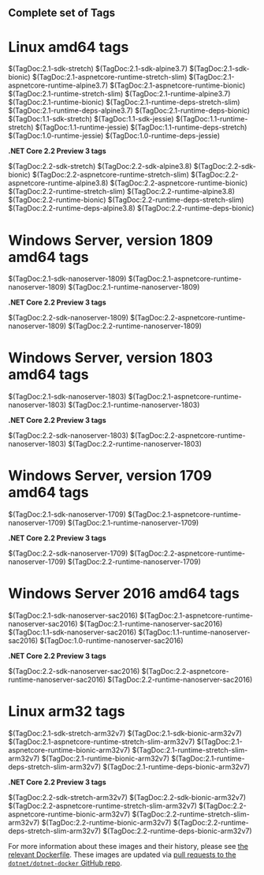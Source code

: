 ## Complete set of Tags

# Linux amd64 tags

$(TagDoc:2.1-sdk-stretch)
$(TagDoc:2.1-sdk-alpine3.7)
$(TagDoc:2.1-sdk-bionic)
$(TagDoc:2.1-aspnetcore-runtime-stretch-slim)
$(TagDoc:2.1-aspnetcore-runtime-alpine3.7)
$(TagDoc:2.1-aspnetcore-runtime-bionic)
$(TagDoc:2.1-runtime-stretch-slim)
$(TagDoc:2.1-runtime-alpine3.7)
$(TagDoc:2.1-runtime-bionic)
$(TagDoc:2.1-runtime-deps-stretch-slim)
$(TagDoc:2.1-runtime-deps-alpine3.7)
$(TagDoc:2.1-runtime-deps-bionic)
$(TagDoc:1.1-sdk-stretch)
$(TagDoc:1.1-sdk-jessie)
$(TagDoc:1.1-runtime-stretch)
$(TagDoc:1.1-runtime-jessie)
$(TagDoc:1.1-runtime-deps-stretch)
$(TagDoc:1.0-runtime-jessie)
$(TagDoc:1.0-runtime-deps-jessie)

**.NET Core 2.2 Preview 3 tags**

$(TagDoc:2.2-sdk-stretch)
$(TagDoc:2.2-sdk-alpine3.8)
$(TagDoc:2.2-sdk-bionic)
$(TagDoc:2.2-aspnetcore-runtime-stretch-slim)
$(TagDoc:2.2-aspnetcore-runtime-alpine3.8)
$(TagDoc:2.2-aspnetcore-runtime-bionic)
$(TagDoc:2.2-runtime-stretch-slim)
$(TagDoc:2.2-runtime-alpine3.8)
$(TagDoc:2.2-runtime-bionic)
$(TagDoc:2.2-runtime-deps-stretch-slim)
$(TagDoc:2.2-runtime-deps-alpine3.8)
$(TagDoc:2.2-runtime-deps-bionic)

# Windows Server, version 1809 amd64 tags

$(TagDoc:2.1-sdk-nanoserver-1809)
$(TagDoc:2.1-aspnetcore-runtime-nanoserver-1809)
$(TagDoc:2.1-runtime-nanoserver-1809)

**.NET Core 2.2 Preview 3 tags**

$(TagDoc:2.2-sdk-nanoserver-1809)
$(TagDoc:2.2-aspnetcore-runtime-nanoserver-1809)
$(TagDoc:2.2-runtime-nanoserver-1809)

# Windows Server, version 1803 amd64 tags

$(TagDoc:2.1-sdk-nanoserver-1803)
$(TagDoc:2.1-aspnetcore-runtime-nanoserver-1803)
$(TagDoc:2.1-runtime-nanoserver-1803)

**.NET Core 2.2 Preview 3 tags**

$(TagDoc:2.2-sdk-nanoserver-1803)
$(TagDoc:2.2-aspnetcore-runtime-nanoserver-1803)
$(TagDoc:2.2-runtime-nanoserver-1803)

# Windows Server, version 1709 amd64 tags

$(TagDoc:2.1-sdk-nanoserver-1709)
$(TagDoc:2.1-aspnetcore-runtime-nanoserver-1709)
$(TagDoc:2.1-runtime-nanoserver-1709)

**.NET Core 2.2 Preview 3 tags**

$(TagDoc:2.2-sdk-nanoserver-1709)
$(TagDoc:2.2-aspnetcore-runtime-nanoserver-1709)
$(TagDoc:2.2-runtime-nanoserver-1709)

# Windows Server 2016 amd64 tags

$(TagDoc:2.1-sdk-nanoserver-sac2016)
$(TagDoc:2.1-aspnetcore-runtime-nanoserver-sac2016)
$(TagDoc:2.1-runtime-nanoserver-sac2016)
$(TagDoc:1.1-sdk-nanoserver-sac2016)
$(TagDoc:1.1-runtime-nanoserver-sac2016)
$(TagDoc:1.0-runtime-nanoserver-sac2016)

**.NET Core 2.2 Preview 3 tags**

$(TagDoc:2.2-sdk-nanoserver-sac2016)
$(TagDoc:2.2-aspnetcore-runtime-nanoserver-sac2016)
$(TagDoc:2.2-runtime-nanoserver-sac2016)

# Linux arm32 tags

$(TagDoc:2.1-sdk-stretch-arm32v7)
$(TagDoc:2.1-sdk-bionic-arm32v7)
$(TagDoc:2.1-aspnetcore-runtime-stretch-slim-arm32v7)
$(TagDoc:2.1-aspnetcore-runtime-bionic-arm32v7)
$(TagDoc:2.1-runtime-stretch-slim-arm32v7)
$(TagDoc:2.1-runtime-bionic-arm32v7)
$(TagDoc:2.1-runtime-deps-stretch-slim-arm32v7)
$(TagDoc:2.1-runtime-deps-bionic-arm32v7)

**.NET Core 2.2 Preview 3 tags**

$(TagDoc:2.2-sdk-stretch-arm32v7)
$(TagDoc:2.2-sdk-bionic-arm32v7)
$(TagDoc:2.2-aspnetcore-runtime-stretch-slim-arm32v7)
$(TagDoc:2.2-aspnetcore-runtime-bionic-arm32v7)
$(TagDoc:2.2-runtime-stretch-slim-arm32v7)
$(TagDoc:2.2-runtime-bionic-arm32v7)
$(TagDoc:2.2-runtime-deps-stretch-slim-arm32v7)
$(TagDoc:2.2-runtime-deps-bionic-arm32v7)

For more information about these images and their history, please see [the relevant Dockerfile](https://github.com/dotnet/dotnet-docker/search?utf8=%E2%9C%93&q=FROM&type=Code). These images are updated via [pull requests to the `dotnet/dotnet-docker` GitHub repo](https://github.com/dotnet/dotnet-docker/pulls).
